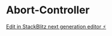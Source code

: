 # Abort-Controller

[Edit in StackBlitz next generation editor ⚡️](https://stackblitz.com/~/github.com/iruchipriya/Abort-Controller)